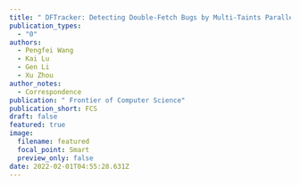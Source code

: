 ```yaml
---
title: " DFTracker: Detecting Double-Fetch Bugs by Multi-Taints Parallel Tracking"
publication_types:
  - "0"
authors:
  - Pengfei Wang
  - Kai Lu
  - Gen Li
  - Xu Zhou
author_notes:
  - Correspondence
publication: " Frontier of Computer Science"
publication_short: FCS
draft: false
featured: true
image:
  filename: featured
  focal_point: Smart
  preview_only: false
date: 2022-02-01T04:55:28.631Z
---
```

